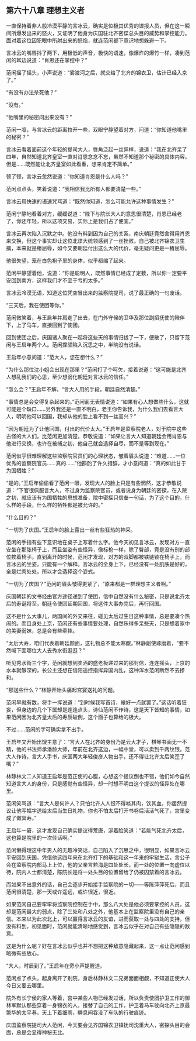 ## 第六十八章 **理想主义者**

一直保持着非人般冷漠平静的言冰云，确实是位极其优秀的谍报人员，但在这一瞬间所爆发出来的怒火，又证明了他身为庆国驻北齐密谍总头目的威势和掌控能力。面对着这位囚犯眼中所射出来的怒焰，就连范闲都下意识地想躲避一下。

言冰云的嘴唇抖了两下，用极低的声音，极快的语速，像爆炸的爆竹一样，凑到范闲的耳边说道：“肖恩还在掌控中？”

范闲摇了摇头，小声说道：“雾渡河之后，就交给了北齐的锦衣卫，估计已经入京了。”

“有没有办法杀死他？”

“没有。”

“他嘴里的秘密问出来没有？”

范闲一凛，与言冰云的距离拉开一些，双眼宁静望着对方，问道：“你知道他嘴里的秘密？”

言冰云看着面前这个年轻的提司大人，唇角泛起一丝异样，说道：“我在北齐呆了四年，自然知道北齐皇室一直对肖恩念念不忘，虽然不知道那个秘密的具体内容，但是……既然能让北齐皇室如此看重，想来肯定不简单。”

顿了顿，言冰云忽然说道：“你知道肖恩是什么人吗？”

范闲点点头，笑着说道：“我相信我比所有人都要清楚一些。”

言冰云用快速的语速咒骂道：“既然你知道，怎么可能允许这种事情发生？”

范闲宁静地看着对方，缓缓说道：“陛下与院长大人的意思很清楚，肖恩已经老了，你还年轻，所以这项交易，实际上是我们占了便宜。”

言冰云再次陷入沉默之中。他没有料到因为自己的关系，南庆朝廷竟然舍得用肖恩来交换，但这个事实却让这位北谍大统领感到了一丝挫败。自己被北齐锦衣卫生擒，本来就是樁屈辱，如今又要朝廷付出这么大的代价，毫无疑问更是一樁屈辱。

他很失望，笼在白色袍子里的身体，似乎都缩了起来。

范闲平静望着他，说道：“你是聪明人，既然事情已经成了定数，所以你一定要平安回到南方，这样我们才不至于亏的太多。”

言冰云冷漠无语，知道这位凭空冒出来的监察院提司，说了最正确的一句废话。

“三天后，我在使团等你。”

范闲微笑着，与王启年并肩走了出去，在门外守候的卫华及那位副招抚使的陪伴下，上了马车，直接回到了使团。

回到使团之后，庆国诸人聚在一起将这些天的事情归拢了一下，便散了，只留下范闲与王启年两个人。范闲撑颌陷入沉思之中，半晌没有说话。

王启年小意问道：“范大人，您在想什么？”

“为什么那位沈小姐会出现在那里？”范闲打了个呵欠，接着说道：“这可能是北齐人想乱我们的心思，至少想弱化朝廷对言冰云的信任。”

“怎么会？”王启年不解，“言大人用的手段，朝廷自然清楚。”

“事情总是会变得复杂起来的。”范闲面无表情说道：“如果有心人想做些什么，这就可能是个缺口……另外我还是一直不明白，老王你告诉我，为什么我们去看言大人，明明他可以回国，我却从他的脸上看不到一丝高兴？”

“因为朝廷为了让他回国，付出的代价太大。”王启年是监察院老人，对于院中这些古怪的大人们，比范闲更加清楚，恭敬说道：“如果让言大人知道朝廷会用肖恩与他进行交换，也许在被捕之初，他自己就会选择自尽，而不是等到现在。”

范闲似乎很难理解这些监察院官员们的心理状态，皱着眉头说道：“难道……一位优秀的监察院官员……真的……”他斟酌了许久措辞，才小意问道：“真的如此甘于为国牺牲？”

“是的。”王启年偷偷看了范闲一眼，发现大人的脸上只是有些惘然，这才恭敬说道：“下官很佩服言大人，不过身为监察院官员，或者说身为朝廷的密探，在入院之初，就应该有为国牺牲的思想准备，院中密探只信奉一句话，为了这个目的，什么样的手段，什么样的牺牲都是被允许的。”

“什么目的？”

“一切为了庆国。”王启年的脸上露出一丝有些狂热的神采。

范闲的手指有些下意识地在桌子上写着什么字。他今天初见言冰云，发现对方一直安坐在那张椅子上，而且坐姿有些怪异，像标枪一样，除了臀部，竟是没有别的部位挨着椅子。直到离开的时候，范闲才发现，对方的双脚都被铁链锁在椅子上，而言冰云的坐姿，只能有一个解释。言冰云的全身上下，已经没有一处肌肤是好的，全是烂肉处处，所以才会选择这个姿式。

“一切为了庆国？”范闲的眉头皱得更紧了，“原来都是一群理想主义者啊。”

庆国朝廷的文书经由官方途径递到了使团，信中自然没有什么秘密，只是说北齐太后的寿诞将至，朝廷令使团延期回国，将这件大事办完后，再行回国。

这不是什么大事儿，两国间的外交来往，碰见太后过生日这种事情，总是要凑个热闹的。而且身处上京，范闲还有些事情要处理，自然乐得多呆些天，只是想着家中的美妻弱妹，总是会有些牵挂。

“太后大寿，咱们代表着朝廷颜面，这礼物总不能太寒酸。”林静副使琢磨着，“要不然喊下面哪位大人去秀水街逛逛？”

听见秀水街三个字，范闲就想到卖酒的盛老板递过来的那封信，连连摇头，上京的水本就够深的，长公主还想在信阳遥控指挥异国内乱，这种浑水范闲断然不去掺和。

“那送些什么？”林静开始头痛起宫宴送礼的问题。

范闲早就有数，将手一挥说道：“到时候我写首诗，裱好一点就罢了。”这话听着狂妄，但身边的几个下属却是连连点头，诗仙范闲不作诗，这是天下皆知的事情，如果范闲因为北齐皇太后的寿辰破例，这个面子也算给的极大。

不过……范闲的字可确实拿不出手。

王启年又开始出馊主意了：“言大人在北齐的身份乃是云大才子，棋琴书画无一不精，他的书法师承潘龄大师，年前在北齐这边，一幅中堂，可以卖到千两纹银。范大人作诗，言大人手书，庆国两大年轻俊彦人物出手，还不得让北齐太后笑歪了嘴？”

林静林文二人知道王启年是范正使的心腹，心想这个提议倒也不错，他们如今自然知道言大人的身份，只是感觉有些怪异，却一时想不明白这个提议的怪异处在哪里。

范闲笑骂道：“言大人是何许人？只怕北齐人人恨不得啖其肉，饮其血，你居然提议让他写幅字送给太后当生日礼物，你也不怕太后打开书卷后活活气死了，宫里变成了做冥寿。”

王启年一窘，这才发现自己确实提议得荒唐，涎着脸笑道：“若能气死北齐太后，这也算是院里的一次佳话啊。”

范闲懒得理这中年男人的无趣冷笑话，自己陷入了沉思之中，很明显，如果言冰云平安回到庆国，凭借他这四年来在北齐打下的基础和这一年来的牢狱生活，言公子会在监察院内部马上上位，他的父亲言若海是四处处长，而一处的位置一向虚位以待，院内人士都清楚，陈院长是将一处头目的位置留给了仍被囚禁着的言冰云。

而如果不出意外的话，自己会逐步开始接手监察院的一切——等陈萍萍死后，而且范闲很清楚，那一天或许遥远，或许很近，很近。

如果范闲自己要牢牢将监察院控制在手中，那么八大处是他必须要掌控的人员，这却是范闲最大的弱点，除了三处和八处之外，他基本上在监察院里没有自己的亲信。本来以为此次北上，可以赢得言冰云的友谊，进而获取一处与四处的支持，但没有料到，初见面时，范闲就能清晰地感觉到，言冰云似乎在对自己有些隐隐的敌意。

这是为什么呢？好在言冰云似乎也并不想把这种敌意隐藏起来，这一点让范闲感到略微有些放心。

“大人，时辰到了。”王启年在旁小声提醒道。

范闲点了点头，起身离开了别院，身后林静林文二兄弟面面相觑，不知道正使大人今日又要去哪里。

院外有长宁侯的家人等着，宫中某些人物已经发过话，所以负责使团护卫工作的御林军默认那些穿着一身锦衣的人，接替了自己的工作，护卫着马车驶向北齐上京最繁华的太平巷。天上下着细雨，瞬息间吞没了车队的行驶痕迹。

庆国监察院提司大人范闲，今天要会见齐国锦衣卫镇抚司沈重大人，密探头目的会面，总是会显得神秘无比。

